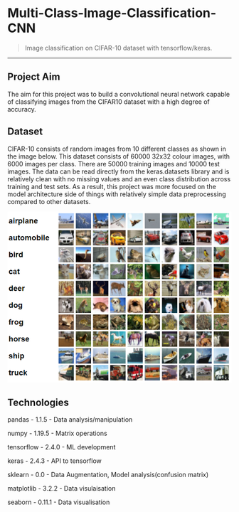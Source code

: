# Multi-Class-Image-Classification-CNN

> Image classification on CIFAR-10 dataset with tensorflow/keras.

---

## Project Aim

The aim for this project was to build a convolutional neural network capable of classifying images from the CIFAR10 dataset 
with a high degree of accuracy. 

## Dataset

CIFAR-10 consists of random images from 10 different classes as shown in the image below. This dataset consists of 60000 32x32 colour images, with 6000 images per class. There are 50000 training images and 10000 test images. The data can be read directly from the keras.datasets library and is relatively clean with no missing values and an even class distribution across training and test sets. As a result, this project was more focused on the model architecture side of things with relatively simple data preprocessing compared to other datasets.

![alt text](https://github.com/Ronanc20/Multi-Class-Image-Classification-CNN/blob/main/cifar10_image.PNG?raw=true)

## Technologies 

pandas -  1.1.5 - Data analysis/manipulation

numpy  -  1.19.5 - Matrix operations

tensorflow - 2.4.0 - ML development

keras -  2.4.3 - API to tensorflow  

sklearn - 0.0 - Data Augmentation, Model analysis(confusion matrix)

matplotlib - 3.2.2 - Data visulaisation

seaborn - 0.11.1 - Data visualisation


